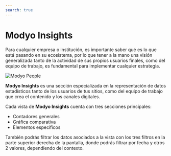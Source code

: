 ```yaml
---
search: true
---
```


# Modyo Insights

Para cualquier empresa o institución, es importante saber qué es lo que está pasando en su ecosistema, por lo que tener a la mano una visión generalizada tanto de la actividad de sus propios usuarios finales, como del equipo de trabajo, es fundamental para implementar cualquier estrategia.

![Modyo People](/assets/img/insights/header.jpg)

**Modyo Insights** es una sección especializada en la representación de datos estadísticos tanto de los usuarios de tus sitios, como del equipo de trabajo que crea el contenido y los canales digitales.

Cada vista de **Modyo Insights** cuenta con tres secciones principales:

- Contadores generales
- Gráfica comparativa
- Elementos específicos

También podrás filtrar los datos asociados a la vista con los tres filtros en la parte superior derecha de la pantalla, donde podrás filtrar por fecha y otros 2 valores, dependiendo del contexto.
